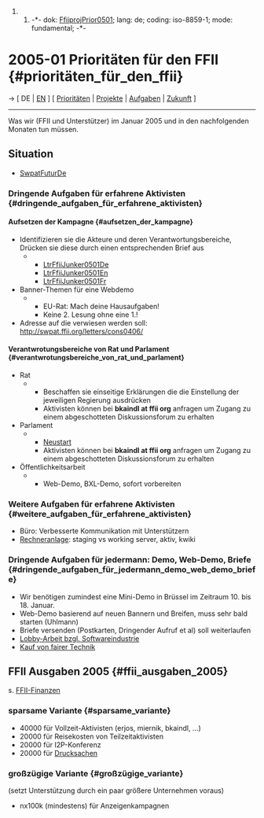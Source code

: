 1.  1.  -\*- dok: [FfiiprojPrior0501](FfiiprojPrior0501 "wikilink");
        lang: de; coding: iso-8859-1; mode: fundamental; -\*-

# 2005-01 Prioritäten für den FFII {#prioritäten_für_den_ffii}

-\> \[ DE \| [ EN](FfiiprojPrior0501En "wikilink") \] \[ [
Prioritäten](FfiiprojPriorEn "wikilink") \| [
Projekte](FfiiprojDe "wikilink") \| [ Aufgaben](SwpatgunkaEn "wikilink")
\| [ Zukunft](SwpatFuturDe "wikilink") \]

------------------------------------------------------------------------

Was wir (FFII und Unterstützer) im Januar 2005 und in den nachfolgenden
Monaten tun müssen.

## Situation

-   [SwpatFuturDe](SwpatFuturDe "wikilink")

### Dringende Aufgaben für erfahrene Aktivisten {#dringende_aufgaben_für_erfahrene_aktivisten}

#### Aufsetzen der Kampagne {#aufsetzen_der_kampagne}

-   Identifizieren sie die Akteure und deren Verantwortungsbereiche,
    Drücken sie diese durch einen entsprechenden Brief aus
    -   -   [LtrFfiiJunker0501De](LtrFfiiJunker0501De "wikilink")
        -   [LtrFfiiJunker0501En](LtrFfiiJunker0501En "wikilink")
        -   [LtrFfiiJunker0501Fr](LtrFfiiJunker0501Fr "wikilink")
-   Banner-Themen für eine Webdemo
    -   -   EU-Rat: Mach deine Hausaufgaben!
        -   Keine 2. Lesung ohne eine 1.!
-   Adresse auf die verwiesen werden soll:
    <http://swpat.ffii.org/letters/cons0406/>

#### Verantwrotungsbereiche von Rat und Parlament {#verantwrotungsbereiche_von_rat_und_parlament}

-   Rat
    -   -   Beschaffen sie einseitige Erklärungen die die Einstellung
            der jeweiligen Regierung ausdrücken
        -   Aktivisten können bei **bkaindl at ffii org** anfragen um
            Zugang zu einem abgeschotteten Diskussionsforum zu erhalten
-   Parlament
    -   -   [ Neustart](EuroparlSwpat04En "wikilink")
        -   Aktivisten können bei **bkaindl at ffii org** anfragen um
            Zugang zu einem abgeschotteten Diskussionsforum zu erhalten
-   Öffentlichkeitsarbeit
    -   -   Web-Demo, BXL-Demo, sofort vorbereiten

### Weitere Aufgaben für erfahrene Aktivisten {#weitere_aufgaben_für_erfahrene_aktivisten}

-   Büro: Verbesserte Kommunikation mit Unterstützern
-   [ Rechneranlage](PolisEn "wikilink"): staging vs working server,
    aktiv, kwiki

### Dringende Aufgaben für jedermann: Demo, Web-Demo, Briefe {#dringende_aufgaben_für_jedermann_demo_web_demo_briefe}

-   Wir benötigen zumindest eine Mini-Demo in Brüssel im Zeitraum 10.
    bis 18. Januar.
-   Web-Demo basierend auf neuen Bannern und Breifen, muss sehr bald
    starten (Uhlmann)
-   Briefe versenden (Postkarten, Dringender Aufruf et al) soll
    weiterlaufen
-   [ Lobby-Arbeit bzgl. Softwareindustrie](SektorEn "wikilink")
-   [ Kauf von fairer Technik](FairTechEn "wikilink")

## FFII Ausgaben 2005 {#ffii_ausgaben_2005}

s\. [FFII-Finanzen](http://www.ffii.org/assoc/financ/ "wikilink")

### sparsame Variante {#sparsame_variante}

-   40000 für Vollzeit-Aktivisten (erjos, miernik, bkaindl, \...)
-   20000 für Reisekosten von Teilzeitaktivisten
-   20000 für I2P-Konferenz
-   20000 für [ Drucksachen](PrmatEn "wikilink")

### großzügige Variante {#großzügige_variante}

(setzt Unterstützung durch ein paar größere Unternehmen voraus)

-   nx100k (mindestens) für Anzeigenkampagnen
